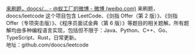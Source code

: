 [来刷题，doocs/... - @蚁工厂的微博 - 微博 (weibo.com)](https://weibo.com/2194035935/Mii2rCnXI?pagetype=fav)
来刷题，doocs/leetcode 这个项目包含 LeetCode、《剑指 Offer（第 2 版）》、《剑指 Offer（专项突击版）》、《程序员面试金典（第 6 版）》等题目的相关题解。所有题解均由多种编程语言实现，包括但不限于：Java、Python、C++、Go、TypeScript、Rust，日常更新。  
地址：github.com/doocs/leetcode ​​​